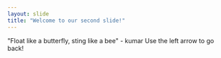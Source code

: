 ```yaml
---
layout: slide
title: "Welcome to our second slide!"
---
```

 "Float like a butterfly, sting like a bee" - kumar
Use the left arrow to go back!
